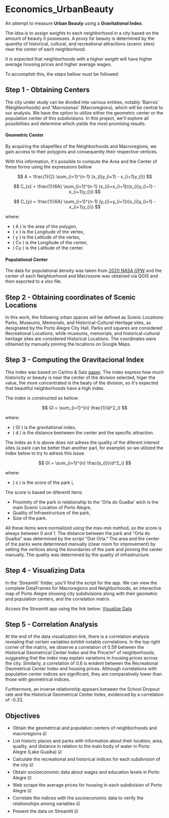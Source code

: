 # Economics_UrbanBeauty

An attempt to measure **Urban Beauty** using a **Gravitational Index**.

The idea is to assign *weights* to each neighborhood in a city based on the amount of beauty it possesses. A proxy for beauty is determined by the quantity of historical, cultural, and recreational attractions (scenic sites) near the center of each neighborhood.

It is expected that neighborhoods with a higher *weight* will have higher average housing prices and higher average wages.

To accomplish this, the steps bellow must be followed:

## Step 1 - Obtaining Centers

The city under study can be divided into various entities, notably 'Bairros' (Neighborhoods) and 'Macrozonas' (Macroregions), which will be central to our analysis. We have the option to utilize either the geometric center or the population center of this subdivisions. In this project, we'll explore all possibilities and determine which yields the most promising results.

#### Geometric Center
By acquiring the shapefiles of the Neighborhoods and Macroregions, we gain access to their polygons and consequently their respective vertices.

With this information, it's possible to compute the Area and the Center of these forms using the expressions bellow

$$
A = \frac{1}{2} \sum_{i=1}^{n-1} (x_{i}y_{i+1} - x_{i+1}y_{i})
$$

$$
C_{x} = \frac{1}{6A} \sum_{i=1}^{n-1} (x_{i}+x_{i+1})(x_{i}y_{i+1} - x_{i+1}y_{i})
$$

$$
C_{y} = \frac{1}{6A} \sum_{i=1}^{n-1} (y_{i}+y_{i+1})(x_{i}y_{i+1} - x_{i+1}y_{i})
$$

where:
- \( A \) is the area of the polygon,
- \( x \) is the Longitude of the vertex,
- \( y \) is the Latitude of the vertex,
- \( Cx \) is the Longitude of the center,
- \( Cy \) is the Latitude of the center.
  

#### Populational Center
The data for populational density was taken from [2020 NASA GPW](https://sedac.ciesin.columbia.edu/data/collection/gpw-v4) and the center of each Neighborhood and Macrozone was obtained via QGIS and then exported to a _xlsx_ file.

## Step 2 - Obtaining coordinates of Scenic Locations 

In this work, the following urban spaces will be defined as Scenic Locations:
Parks, Museums, Memorials, and Historical-Cultural Heritage sites, as designated by the Porto Alegre City Hall. Parks and squares are considered Recreational Locations, while museums, memorials, and historical-cultural heritage sites are considered Historical Locations. The coordinates were obtained by manually pinning the locations on Google Maps.

## Step 3 - Computing the Gravitacional Index

This index was based on Carlino & Saiz [paper](https://papers.ssrn.com/sol3/papers.cfm?abstract_id=1293550). 
The index express how much historicity or beauty is near the center of the division selected, higer the value, the more concentrated is the beaty of the division, so it's expected that beautiful neighborhoods have a high index.

The index is constructed as bellow:

$$
GI = \sum_{i=1}^{n} \frac{1}{d^2_i}
$$

where:
- \( GI \) is the gravitational index,
- \( d \) is the distance beetween the center and the specific attraction.

The index as it is above does not adress the quality of the diferent interest sites (a park can be better than another parl, for example) so we utilized the index below to try to adress this issue.

$$
GI = \sum_{i=1}^{n} \frac{s_{i}}{d^2_i}
$$

where:
- \( s \) is the score of the park i,

The score is based on diferentt itens:

- Proximity of the park in relationship to the 'Orla do Guaíba' wich is the main Scenic Location of Porto Alegre,
- Quality of Infraestructure of the park,
- Size of the park.

All these items were normalized using the max-min method, so the score is always between 0 and 1. 
The distance between the park and "Orla do Guaíba" was determined by the script "Dist Orla." The area and the center of the parks were determined manually (clear room for improvement) by setting the vertices along the boundaries of the park and pinning the center manually. 
The quality was determined by the quality of infrastructure.

## Step 4 - Visualizing Data

In the 'Streamlit' folder, you'll find the script for the app. We can view the complete DataFrames for Macroregions and Neighborhoods, an interactive map of Porto Alegre showing city subdivisions along with their geometric and population centers, and the correlation matrix.

Access the Streamlit app using the link below:
[Visualize Data](https://economicsurbanbeauty-rvgejj7wd9luepcjwnlpcv.streamlit.app/)

## Step 5 - Correlation Analysis

At the end of the data visualization link, there is a correlation analysis revealing that certain variables exhibit notable correlations. In the top right corner of the matrix, we observe a correlation of 0.59 between the Historical Geometrical Center Index and the Price/m² of neighborhoods, suggesting that the index may explain variations in housing prices across the city. Similarly, a correlation of 0.6 is evident between the Recreational Geometrical Center Index and housing prices. Although correlations with population center indices are significant, they are comparatively lower than those with geometrical indices.

Furthermore, an inverse relationship appears between the School Dropout rate and the Historical Geometrical Center Index, evidenced by a correlation of -0.33.


## Objectives ##

- Obtain the geometrical and population centers of neighborhoods and macroregions :ballot_box_with_check:
- List historic places and parks with information about their location, area, quality, and distance in relation to the main body of water in Porto Alegre (Lake Guaíba) :ballot_box_with_check:
- Calculate the recreational and historical indices for each subdivision of the city :ballot_box_with_check:
- Obtain socioeconomic data about wages and education levels in Porto Alegre :ballot_box_with_check:
- Web scrape the average prices for housing in each subdivision of Porto Alegre :ballot_box_with_check:
- Correlate the indices with the socioeconomic data to verify the relationships among variables :ballot_box_with_check:
- Present the data on Streamlit :ballot_box_with_check:
